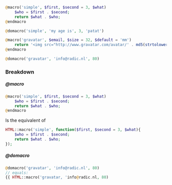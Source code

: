 <!---
title: Macros
author: Robin Radic
-->

```php
@macro('simple', $first, $second = 3, $what)
    $who = $first . $second;
    return $what . $who;
@endmacro

@domacro('simple', 'my age is', 3, 'patat')

@macro('gravatar', $email, $size = 32, $default = 'mm')
    return '<img src="http://www.gravatar.com/avatar/' . md5(strtolower(trim($email))) . '?s=' . $size . '&d=' . $default . '" alt="Avatar">';
@endmacro

@domacro('gravatar', 'info@radic.nl', 80)
```
### Breakdown
##### @macro
```php
@macro('simple', $first, $second = 3, $what)
    $who = $first . $second;
    return $what . $who;
@endmacro
```
Is the equivalent of
```php
HTML::macro('simple', function($first, $second = 3, $what){
    $who = $first . $second;
    return $what . $who;
});
```


##### @domacro
```php
@domacro('gravatar', 'info@radic.nl', 80)
// equals:
{{ HTML::macro('gravatar, 'info@radic.nl, 80)
```

